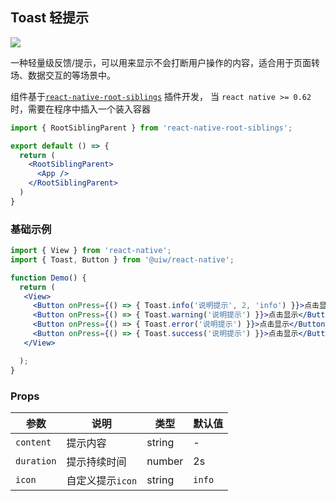 Toast 轻提示
---
![](https://user-images.githubusercontent.com/57083007/146734105-6e3c70bf-0d11-45d5-8bd4-c1e31738a4de.gif)<!--rehype:style=zoom: 33%;-->


一种轻量级反馈/提示，可以用来显示不会打断用户操作的内容，适合用于页面转场、数据交互的等场景中。

组件基于[`react-native-root-siblings`](https://github.com/magicismight/react-native-root-siblings) 插件开发， 当 `react native >= 0.62` 时，需要在程序中插入一个装入容器

```jsx
import { RootSiblingParent } from 'react-native-root-siblings';

export default () => {
  return (
    <RootSiblingParent>
      <App />
    </RootSiblingParent>
  )
}
```

### 基础示例

```jsx
import { View } from 'react-native';
import { Toast, Button } from '@uiw/react-native';

function Demo() {
  return (
   <View>
     <Button onPress={() => { Toast.info('说明提示', 2, 'info') }}>点击显示</Button>
     <Button onPress={() => { Toast.warning('说明提示') }}>点击显示</Button>
     <Button onPress={() => { Toast.error('说明提示') }}>点击显示</Button>
     <Button onPress={() => { Toast.success('说明提示') }}>点击显示</Button>
   </View>

  );
}
```

### Props

| 参数 | 说明 | 类型 | 默认值 |
|------|------|-----|------|
| `content` | 提示内容 | string | - |
| `duration` | 提示持续时间 | number | 2s |
| `icon` | 自定义提示`icon` | string | `info` |